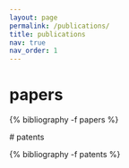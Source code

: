 ```yaml
---
layout: page
permalink: /publications/
title: publications
nav: true
nav_order: 1
---
```

<!-- _pages/publications.md -->
# papers
<div class="publications">

{% bibliography -f papers %}

</div>
# patents

<div class="publications">

{% bibliography -f patents %}

</div>
